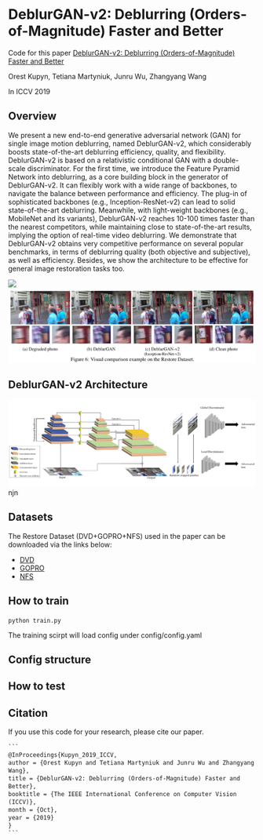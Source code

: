 # DeblurGAN-v2: Deblurring (Orders-of-Magnitude) Faster and Better

Code for this paper [DeblurGAN-v2: Deblurring (Orders-of-Magnitude) Faster and Better](https://arxiv.org/abs/1908.03826)

Orest Kupyn, Tetiana Martyniuk, Junru Wu, Zhangyang Wang

In ICCV 2019

## Overview

We present a new end-to-end generative adversarial network (GAN) for single image motion deblurring, named 
DeblurGAN-v2, which considerably boosts state-of-the-art deblurring efficiency, quality, and flexibility. DeblurGAN-v2 
is based on a relativistic conditional GAN with a double-scale discriminator. For the first time, we introduce the 
Feature Pyramid Network into deblurring, as a core building block in the generator of DeblurGAN-v2. It can flexibly 
work with a wide range of backbones, to navigate the balance between performance and efficiency. The plug-in of 
sophisticated backbones (e.g., Inception-ResNet-v2) can lead to solid state-of-the-art deblurring. Meanwhile, 
with light-weight backbones (e.g., MobileNet and its variants), DeblurGAN-v2 reaches 10-100 times faster than 
the nearest competitors, while maintaining close to state-of-the-art results, implying the option of real-time 
video deblurring. We demonstrate that DeblurGAN-v2 obtains very competitive performance on several popular 
benchmarks, in terms of deblurring quality (both objective and subjective), as well as efficiency. Besides, 
we show the architecture to be effective for general image restoration tasks too.

<!---We also study the effect of DeblurGAN-v2 on the task of general image restoration - enhancement of images degraded 
jointly by noise, blur, compression, etc. The picture below shows the visual quality superiority of DeblurGAN-v2 with 
Inception-ResNet-v2 backbone over DeblurGAN. It is drawn from our new synthesized Restore Dataset 
(refer to Datasets subsection below).-->

![](./doc_images/kohler_visual.png)
![](./doc_images/restore_visual.png)

## DeblurGAN-v2 Architecture

![](./doc_images/pipeline.jpg)njn 

<!---Our architecture consists of an FPN backbone from which we take five final feature maps of different scales as the 
output. Those features are later up-sampled to the same 1/4 input size and concatenated into one tensor which contains 
the semantic information on different levels. We additionally add two upsampling and convolutional layers at the end of 
the network to restore the original image size  and reduce artifacts. We also introduce a direct skip connection from 
the input to the output, so that the learning focuses on the residue. The input images are normalized to \[-1, 1\].
 e also use a **tanh** activation layer to keep the output in the same range.-->

<!---The new FPN-embeded architecture is agnostic to the choice of feature extractor backbones. With this plug-and-play 
property, we are entitled with the flexibility to navigate through the spectrum of accuracy and efficiency. 
By default, we choose ImageNet-pretrained backbones to convey more semantic-related features.--> 

## Datasets

The Restore Dataset (DVD+GOPRO+NFS) used in the paper can be downloaded via the links below:
- [DVD](https://drive.google.com/file/d/1bpj9pCcZR_6-AHb5aNnev5lILQbH8GMZ/view)
- [GOPRO](https://drive.google.com/file/d/1KStHiZn5TNm2mo3OLZLjnRvd0vVFCI0W/view)
- [NFS](https://drive.google.com/file/d/1Ut7qbQOrsTZCUJA_mJLptRMipD8sJzjy/view)

## How to train

```python train.py```

The training scirpt will load config under config/config.yaml

## Config structure 

## How to test

## Citation

If you use this code for your research, please cite our paper.

```
​```
@InProceedings{Kupyn_2019_ICCV,
author = {Orest Kupyn and Tetiana Martyniuk and Junru Wu and Zhangyang Wang},
title = {DeblurGAN-v2: Deblurring (Orders-of-Magnitude) Faster and Better},
booktitle = {The IEEE International Conference on Computer Vision (ICCV)},
month = {Oct},
year = {2019}
}
​```
```

